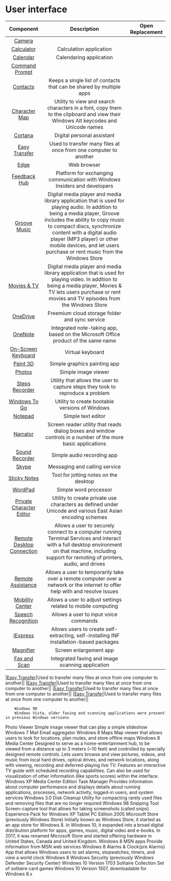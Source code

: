 # User interface

|Component|Description|Open Replacement|
|:-:|:-:|:-:|
|[Camera]()|||
|[Calculator]()|Calculation application||
|[Calendar]()|Calendaring application||
|[Command Prompt]()|||
|[Contacts]()|Keeps a single list of contacts that can be shared by multiple apps||
|[Character Map]()|Utility to view and search characters in a font, copy them to the clipboard and view their Windows Alt keycodes and Unicode names||
|[Cortana]()|Digital personal assistant||
|[Easy Transfer]()|Used to transfer many files at once from one computer to another||
|[Edge]()|Web browser||
|[Feedback Hub]()|Platform for exchanging communication with Windows Insiders and developers||
|[Groove Music]()|Digital media player and media library application that is used for playing audio. In addition to being a media player, Groove includes the ability to copy music to compact discs, synchronize content with a digital audio player (MP3 player) or other mobile devices, and let users purchase or rent music from the Windows Store||
|[Movies & TV]()|Digital media player and media library application that is used for playing video. In addition to being a media player, Movies & TV lets users purchase or rent movies and TV episodes from the Windows Store||
|[OneDrive]()|Freemium cloud storage folder and sync service||
|[OneNote]()|Integrated note-taking app, based on the Microsoft Office product of the same name||
|[On-Screen Keyboard]()|Virtual keyboard||
|[Paint 3D]()|Simple graphics painting app||
|[Photos]()|Simple image viewer||
|[Steps Recorder]()|Utility that allows the user to capture steps they took to reproduce a problem||
|[Windows To Go]()|Utility to create bootable versions of Windows||
|[Notepad]()|Simple text editor||
|[Narrator]()|Screen reader utility that reads dialog boxes and window controls in a number of the more basic applications||
|[Sound Recorder]()|Simple audio recording app||
|[Skype]()|Messaging and calling service||
|[Sticky Notes]()|Tool for jotting notes on the desktop||
|[WordPad]()|Simple word processor||
|[Private Character Editor]()|Utility to create private use characters as defined under Unicode and various East Asian encoding schemes||
|[Remote Desktop Connection]()|Allows a user to securely connect to a computer running Terminal Services and interact with a full desktop environment on that machine, including support for remoting of printers, audio, and drives||
|[Remote Assistance]()|Allows a user to temporarily take over a remote computer over a network or the internet to offer help with and resolve issues||
|[Mobility Center]()|Allows a user to adjust settings related to mobile computing||
|[Speech Recognition]()|Allows a user to input voice commands||
|[IExpress]()|Allows users to create self-extracting, self-installing INF installation-based packages||
|[Magnifier]()|Screen enlargement app||
|[Fax and Scan]()|Integrated faxing and image scanning application||

|[Easy Transfer]()|Used to transfer many files at once from one computer to another||
|[Easy Transfer]()|Used to transfer many files at once from one computer to another||
|[Easy Transfer]()|Used to transfer many files at once from one computer to another||
|[Easy Transfer]()|Used to transfer many files at once from one computer to another||





 	 	Windows 98
 	 	Windows Vista, older faxing and scanning applications were present in previous Windows versions
Photo Viewer 	Simple image viewer that can play a simple slideshow 	Windows 7
Mail 	Email aggregator 	Windows 8
Maps 	Map viewer that allows users to look for locations, plan routes, and store offline maps 	Windows 8
Media Center 	Designed to serve as a home-entertainment hub, to be viewed from a distance up to 3 meters (~10 feet) and controlled by specially designed remote controls. Lets users browse and view pictures, videos, and music from local hard drives, optical drives, and network locations, along with viewing, recording and deferred-playing live TV. Features an interactive TV guide with scheduled recording capabilities. Can also be used for visualization of other information (like sports scores) within the interface. 	Windows XP Media Center Edition
Task Manager 	Provides information about computer performance and displays details about running applications, processes, network activity, logged-in users, and system services 	Windows 3.0
Disk Cleanup 	Utility for compacting rarely used files and removing files that are no longer required 	Windows 98
Snipping Tool 	Screen-capture tool that allows for taking screenshots (called snips) 	Experience Pack for Windows XP Tablet PC Edition 2005
Microsoft Store
(previously Windows Store) 	Initially known as Windows Store, it started as an app store for Windows 8. In Windows 10, it expanded into a broad digital distribution platform for apps, games, music, digital video and e-books. In 2017, it was renamed Microsoft Store and started offering hardware in United States, Canada and United Kingdom. 	Windows 8
MSN apps 	Provide information from MSN web services 	Windows 8
Alarms & Clock(pre Alarms) 	App that allows Windows users to set alarms, stopwatches, timers, and view a world clock 	Windows 8
Windows Security
(previously Windows Defender Security Center) 		Windows 10 Version 1703
Solitaire Collection 	Set of solitaire card games 	Windows 10 Version 1507, downloadable for Windows 8.x 

